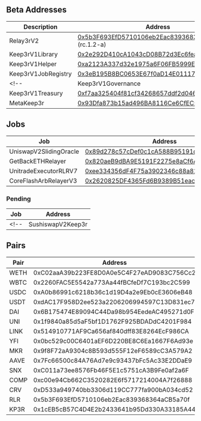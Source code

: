 ## Beta Addresses

| Description         | Address                                                                                                                          |
| ------------------- | -------------------------------------------------------------------------------------------------------------------------------- |
| Relay3rV2           | [0x5b3F693EfD5710106eb2Eac839368364aCB5a70f](https://etherscan.io/address/0x5b3F693EfD5710106eb2Eac839368364aCB5a70f) (rc.1.2-a) |
| Keep3rV1Library     | [0x2e292D410cA1043cD08B72d3Ec6fea7Ed61D95Ac](https://etherscan.io/address/0x2e292D410cA1043cD08B72d3Ec6fea7Ed61D95Ac)            |
| Keep3rV1Helper      | [0xa2123A337d32e1975a6F06FB5999E9FfC85951E8](https://etherscan.io/address/0xa2123A337d32e1975a6F06FB5999E9FfC85951E8)            |
| Keep3rV1JobRegistry | [0x3eB195B8BC0653E67f0aD14E0111755E01921B7D](https://etherscan.io/address/0x3eB195B8BC0653E67f0aD14E0111755E01921B7D)            |
| <!--                | Keep3rV1Governance                                                                                                               | [0xc7212Fc959bBB606F97036e8Ac3DA7AaBf0cb735](https://etherscan.io/address/0xc7212fc959bbb606f97036e8ac3da7aabf0cb735) |
| Keep3rV1Treasury    | [0xf7aa325404f81cf34268657ddf2d046763a8c4ed](https://etherscan.io/address/0xf7aa325404f81cf34268657ddf2d046763a8c4ed)            |
| MetaKeep3r          | [0x93Dfa873b15ad496BA8116Ce6CfEC52eF30a9372](https://etherscan.io/address/0x93dfa873b15ad496ba8116ce6cfec52ef30a9372)            | --> |

## Jobs

| Job                    | Address                                                                                                               |
| ---------------------- | --------------------------------------------------------------------------------------------------------------------- |
| UniswapV2SlidingOracle | [0x89d278c57cDef0c1cA588B95191d7759AC797A0c](https://etherscan.io/address/0x89d278c57cDef0c1cA588B95191d7759AC797A0c) |
| GetBackETHRelayer      | [0x820aeB9dBA9E5191F2275e8aCf6Aa0ADcf6A84Ff](https://etherscan.io/address/0x820aeB9dBA9E5191F2275e8aCf6Aa0ADcf6A84Ff) |
| UnitradeExecutorRLRV7  | [0xee334356dF4F75a3902346c88a819cDE41F896E6](https://etherscan.io/address/0xee334356dF4F75a3902346c88a819cDE41F896E6) |
| CoreFlashArbRelayerV3  | [0x2620825DF4365Fd6B9389B51eac48EFc5da7F3BC](https://etherscan.io/address/0x2620825DF4365Fd6B9389B51eac48EFc5da7F3BC) |

<!-- | UniswapV2Oracle           | [0x127a2975c4E1c75f1ed4757a861bbd42523DB035](https://etherscan.io/address/0x127a2975c4E1c75f1ed4757a861bbd42523DB035) | -->
<!-- | AaveLiquidations          | [0x78C992446a0272056c7f9c47e36b051D772486Dd](https://etherscan.io/address/0x78C992446a0272056c7f9c47e36b051D772486Dd) | -->
<!-- | HegicPoolKeep3r           | [0x5DDe926b0A31346f2485900C5e64c2577F43F774](https://etherscan.io/address/0x5DDe926b0A31346f2485900C5e64c2577F43F774) | -->
<!-- | CreamLiquidate            | [0xD7De27e74f1Ca2Ce413E19a0B30Fcc95395BFcd9](https://etherscan.io/address/0xd7de27e74f1ca2ce413e19a0b30fcc95395bfcd9) | -->
<!-- | MetaKeep3r                | [0x93Dfa873b15ad496BA8116Ce6CfEC52eF30a9372](https://etherscan.io/address/0x93dfa873b15ad496ba8116ce6cfec52ef30a9372) | -->

<!-- | CompoundFlashLiquidations | [0x89970Ba0ba9d51f1Ab6d595E6A85E41C9C3806eb](https://etherscan.io/address/0x89970Ba0ba9d51f1Ab6d595E6A85E41C9C3806eb) | -->

### Pending

| Job  | Address           |
| ---- | ----------------- |
| <!-- | SushiswapV2Keep3r | [0xCf9f6368D6669111c47431B1f3Db982AE4468e28](https://etherscan.io/address/0xCf9f6368D6669111c47431B1f3Db982AE4468e28) | --> |

<!-- ### Deprecated

| Job           | Address                                                                                                                                 |
| ------------- | --------------------------------------------------------------------------------------------------------------------------------------- |
| AaveLiquidate | [0x5D18A46371e313fdC3BB66E77b10405087536e75](https://etherscan.io/address/0x5d18a46371e313fdc3bb66e77b10405087536e75) (Deprecated)      |
| Keep3rOracle  | [0x2ec4901ebBCE581bBAE029BA6405fcA5ab3B3d23](https://etherscan.io/address/0x2ec4901ebBCE581bBAE029BA6405fcA5ab3B3d23#code) (Deprecated) | -->

## Pairs

| Pair | Address                                    |
| ---- | ------------------------------------------ |
| WETH | 0xC02aaA39b223FE8D0A0e5C4F27eAD9083C756Cc2 |
| WBTC | 0x2260FAC5E5542a773Aa44fBCfeDf7C193bc2C599 |
| USDC | 0xA0b86991c6218b36c1d19D4a2e9Eb0cE3606eB48 |
| USDT | 0xdAC17F958D2ee523a2206206994597C13D831ec7 |
| DAI  | 0x6B175474E89094C44Da98b954EedeAC495271d0F |
| UNI  | 0x1f9840a85d5aF5bf1D1762F925BDADdC4201F984 |
| LINK | 0x514910771AF9Ca656af840dff83E8264EcF986CA |
| YFI  | 0x0bc529c00C6401aEF6D220BE8C6Ea1667F6Ad93e |
| MKR  | 0x9f8F72aA9304c8B593d555F12eF6589cC3A579A2 |
| AAVE | 0x7Fc66500c84A76Ad7e9c93437bFc5Ac33E2DDaE9 |
| SNX  | 0xC011a73ee8576Fb46F5E1c5751cA3B9Fe0af2a6F |
| COMP | 0xc00e94Cb662C3520282E6f5717214004A7f26888 |
| CRV  | 0xD533a949740bb3306d119CC777fa900bA034cd52 |
| RLR  | 0x5b3F693EfD5710106eb2Eac839368364aCB5a70f |
| KP3R | 0x1cEB5cB57C4D4E2b2433641b95Dd330A33185A44 |
